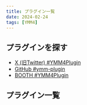 ```yaml
---
title: プラグイン一覧
date: 2024-02-24
tags: [YMM4]
---
```

## プラグインを探す
- [X (旧Twitter) #YMM4Plugin](https://twitter.com/search?q=%23YMM4Plugin)
- [GitHub #ymm-plugin](https://github.com/topics/ymm4-plugin)
- [BOOTH #YMM4Plugin](https://booth.pm/ja/items?tags%5B%5D=YMM4Plugin)

## プラグイン一覧

<YMM4Plugins max="99999" />